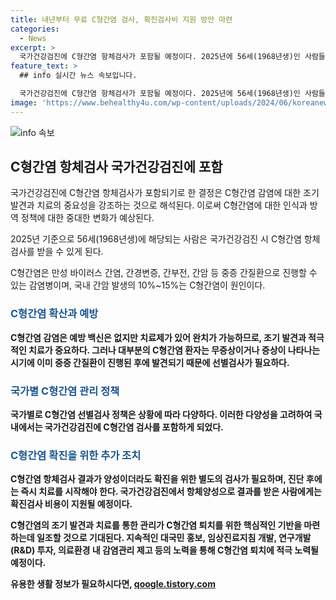 ```yaml
---
title: 내년부터 무료 C형간염 검사, 확진검사비 지원 방안 마련
categories:
  - News
excerpt: >
  국가건강검진에 C형간염 항체검사가 포함될 예정이다. 2025년에 56세(1968년생)인 사람들은 항체검사를 받을 수 있고, 양성자는 확진을 위한 검사 비용을 지원받을 수 있다. C형간염은 간질환을 유발하며, 대한간학회에 따르면 간암 발생의 10%~15%는 C형간염이 원인이다. 이에 따라 조기 발견과 적극적인 치료가 중요하며, 국가건강검진을 통해 조기 발견이 가능하다. 이로써 C형간염 퇴치를 위한 기반을 마련하고 노력을 강화할 것으로 기대된다.
feature_text: >
  ## info 실시간 뉴스 속보입니다.

  국가건강검진에 C형간염 항체검사가 포함될 예정이다. 2025년에 56세(1968년생)인 사람들은 항체검사를 받을 수 있고, 양성자는 확진을 위한 검사 비용을 지원받을 수 있다. C형간염은 간질환을 유발하며, 대한간학회에 따르면 간암 발생의 10%~15%는 C형간염이 원인이다. 이에 따라 조기 발견과 적극적인 치료가 중요하며, 국가건강검진을 통해 조기 발견이 가능하다. 이로써 C형간염 퇴치를 위한 기반을 마련하고 노력을 강화할 것으로 기대된다.
image: 'https://www.behealthy4u.com/wp-content/uploads/2024/06/koreanews.jpg'
---
```


<p><img src="https://www.behealthy4u.com/wp-content/uploads/2024/06/koreanews.jpg" alt="info 속보" /></p>

<h2 data-ke-size="size26">C형간염 항체검사 국가건강검진에 포함</h2>

<p>국가건강검진에 C형간염 항체검사가 포함되기로 한 결정은 C형간염 감염에 대한 조기 발견과 치료의 중요성을 강조하는 것으로 해석된다. 이로써 C형간염에 대한 인식과 방역 정책에 대한 중대한 변화가 예상된다.</p>

<p data-ke-size="size16">2025년 기준으로 56세(1968년생)에 해당되는 사람은 국가건강검진 시 C형간염 항체검사를 받을 수 있게 된다.</p>

<p data-ke-size="size16">C형간염은 만성 바이러스 간염, 간경변증, 간부전, 간암 등 중증 간질환으로 진행할 수 있는 감염병이며, 국내 간암 발생의 10%~15%는 C형간염이 원인이다.</p>

<h3><b><span style="color: #1a5490;">C형간염 확산과 예방</span><b></h3>

<p>C형간염 감염은 예방 백신은 없지만 치료제가 있어 완치가 가능하므로, 조기 발견과 적극적인 치료가 중요하다. 그러나 대부분의 C형간염 환자는 무증상이거나 증상이 나타나는 시기에 이미 중증 간질환이 진행된 후에 발견되기 때문에 선별검사가 필요하다.</p>

<h3><b><span style="color: #1a5490;">국가별 C형간염 관리 정책</span><b></h3>

<p>국가별로 C형간염 선별검사 정책은 상황에 따라 다양하다. 이러한 다양성을 고려하여 국내에서는 국가건강검진에 C형간염 검사를 포함하게 되었다.</p>

<h3><b><span style="color: #1a5490;">C형간염 확진을 위한 추가 조치</span><b></h3>

<p>C형간염 항체검사 결과가 양성이더라도 확진을 위한 별도의 검사가 필요하며, 진단 후에는 즉시 치료를 시작해야 한다. 국가건강검진에서 항체양성으로 결과를 받은 사람에게는 확진검사 비용이 지원될 예정이다.</p>

<p>C형간염의 조기 발견과 치료를 통한 관리가 C형간염 퇴치를 위한 핵심적인 기반을 마련하는데 일조할 것으로 기대된다. 지속적인 대국민 홍보, 임상진료지침 개발, 연구개발(R&amp;D) 투자, 의료환경 내 감염관리 제고 등의 노력을 통해 C형간염 퇴치에 적극 노력될 예정이다.</p>
유용한 생활 정보가 필요하시다면, <a href="https://qoogle.tistory.com" rel="dofollow">qoogle.tistory.com</a>


